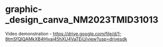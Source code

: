 # graphic-_design_canva_NM2023TMID31013

Video demonstration - https://drive.google.com/file/d/1-8tmSfQlQAMkXB4Hjvaj45hXU4VaTEiU/view?usp=drivesdk
